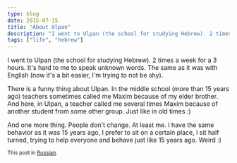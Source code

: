 ```yaml
---
type: blog
date: 2015-07-15
title: "About Ulpan"
description: "I went to Ulpan (the school for studying Hebrew). 2 times a week for a 3 hours..."
tags: ["life", "hebrew"]
---
```

I went to Ulpan (the school for studying Hebrew). 2 times a week for a 3 hours. It's hard to me to speak unknown words. The same as it was with English (now it's a bit easier, I'm trying to not be shy).

There is a funny thing about Ulpan. In the middle school (more than 15 years ago) teachers sometimes called me Maxim because of my elder brother. And here, in Ulpan, a teacher called me several times Maxim because of another student from some other group. Just like in old times :)

And one more thing. People don't change. At least me. I have the same behavior as it was 15 years ago, I prefer to sit on a certain place, I sit half turned, trying to help everyone and behave just like 15 years ago. Weird :)

<small>This post in [Russian](http://dkomanov.livejournal.com/87638.html).</small>
